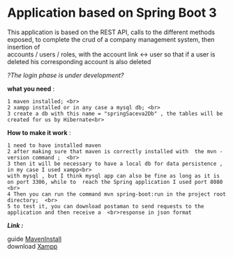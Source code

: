 
# Application based on Spring Boot 3

This application is based on the REST API, calls to the different methods exposed, 
to complete the crud of a company management system, then insertion of  
accounts / users / roles, with the account link <-> user so that if a user is deleted his corresponding account is also deleted 

*?The login phase is under development?* 

**what you need** : 

    1 maven installed; <br>
    2 xampp installed or in any case a mysql db; <br>
    3 create a db with this name = "springSaceva2Db" , the tables will be created for us by Hibernate<br>

**How to make it work** :

    1 need to have installed maven   
    2 after making sure that maven is correctly installed with  the mvn - version command ;  <br>
    3 then it will be necessary to have a local db for data persistence , in my case I used xampp<br>
    with mysql , but I think mysql app can also be fine as long as it is on port 3306, while to  reach the Spring application I used port 8080 <br>
    4 Then you can run the command mvn spring-boot:run in the project root directory;  <br>
    5 to test it, you can download postaman to send requests to the application and then receive a  <br>response in json format 

***Link :***

guide [MavenInstall](https://mkyong.commavenhow-to-install-maven-in-windows/ "guide maven install") <br>
download [Xampp](https://www.apachefriends.org/it/index.html "Download Xampp")
